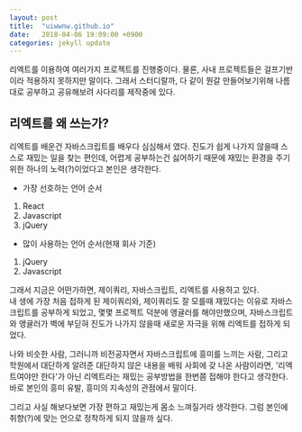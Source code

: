 ```yaml
---
layout: post
title:  "uiwwnw.github.io"
date:   2018-04-06 19:09:00 +0900
categories: jekyll update
---
```


리엑트를 이용하여 여러가지 프로젝트를 진행중이다. 물론, 사내 프로젝트들은 걸프기반이라 적용하지 못하지만 말이다. 그래서 스터디랄까, 다 같이 뭔갈 만들어보기위해 나름대로 공부하고 공유해보려 사다리를 제작중에 있다.  

## 리엑트를 왜 쓰는가?
리엑트를 배운건 자바스크립트를 배우다 심심해서 였다. 진도가 쉽게 나가지 않을때 스스로 재밌는 일을 찾는 편인데, 어렵게 공부하는건 싫어하기 때문에 재밌는 환경을 주기 위한 하나의 노력(?)이었다고 본인은 생각한다. 

- 가장 선호하는 언어 순서
 1. React
 1. Javascript
 1. jQuery

- 많이 사용하는 언어 순서(현재 회사 기준)
 1. jQuery
 1. Javascript

그래서 지금은 어떤가하면, 제이쿼리, 자바스크립트, 리엑트를 사용하고 있다.   
내 생에 가장 처음 접하게 된 제이쿼리와, 제이쿼리도 잘 모를때 재밌다는 이유로 자바스크립트를 공부하게 되었고, 몇몇 프로젝트 덕분에 앵귤러를 해야만했으며, 자바스크립트와 앵귤러가 벽에 부딛혀 진도가 나가지 않을때 새로운 자극을 위해 리엑트를 접하게 되었다.  

나와 비슷한 사람, 그러니까 비전공자면서 자바스크립트에 흥미를 느끼는 사람, 그리고 학원에서 대단하게 알려준 대단하지 않은 내용을 배워 사회에 갖 나온 사람이라면, '리엑트여야만 한다'가 아닌 리엑트라는 재밌는 공부방법을 한번쯤 접해야 한다고 생각한다. 바로 본인의 흥미 유발, 흥미의 지속성의 관점에서 말이다.

그리고 사실 해보다보면 가장 편하고 재밌는게 몸소 느껴질거라 생각한다. 그럼 본인에 취향(?)에 맞는 언으로 정착하게 되지 않을까 싶다.
